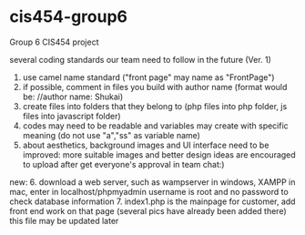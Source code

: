 # cis454-group6
Group 6 CIS454 project

several coding standards our team need to follow in the future (Ver. 1)

1. use camel name standard ("front page" may name as "FrontPage")
2. if possible, comment in files you build with author name (format would be: //author name: Shukai)
3. create files into folders that they belong to (php files into php folder, js files into javascript folder)
4. codes may need to be readable and variables may create with specific meaning (do not use "a","ss" as variable name) 
5. about aesthetics, background images and UI interface need to be improved: more suitable images and better design ideas are encouraged to upload after get everyone's approval in team chat:)

new:
6. download a web server, such as wampserver in windows, XAMPP in mac, enter in localhost/phpmyadmin
username is root and no password to check database information
7. index1.php is the mainpage for customer, add front end work on that page (several pics have already been added there)
this file may be updated later
